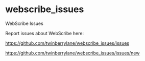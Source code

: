 # webscribe_issues
WebScribe Issues

Report issues about WebScribe here:

https://github.com/twinberrylane/webscribe_issues/issues

https://github.com/twinberrylane/webscribe_issues/issues/new


